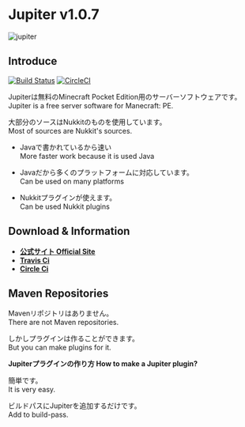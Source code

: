 # Jupiter v1.0.7
![jupiter](https://github.com/JupiterDevelopmentTeam/JupiterDevelopmentTeam/blob/master/Banner.jpg)

Introduce
-------------
[![Build Status](https://travis-ci.org/JupiterDevelopmentTeam/JupiterDevelopmentTeam.svg?branch=master)](https://travis-ci.org/JupiterDevelopmentTeam/JupiterDevelopmentTeam)
[![CircleCI](https://circleci.com/gh/JupiterDevelopmentTeam/JupiterDevelopmentTeam/tree/master.svg?style=svg)](https://circleci.com/gh/JupiterDevelopmentTeam/JupiterDevelopmentTeam/tree/master)

Jupiterは無料のMinecraft Pocket Edition用のサーバーソフトウェアです。  
Jupiter is a free server software for Manecraft: PE.  
  
大部分のソースはNukkitのものを使用しています。  
Most of sources are Nukkit's sources.  

* Javaで書かれているから速い  
More faster work because it is used Java  
  
* Javaだから多くのプラットフォームに対応しています。  
Can be used on many platforms
  
* Nukkitプラグインが使えます。  
Can be used Nukkit plugins  

 Download & Information
--------------------

* __[公式サイト Official Site](https://jupiterdevelopmentteam.github.io/)__
* __[Travis Ci](https://travis-ci.org/JupiterDevelopmentTeam/JupiterDevelopmentTeam)__
* __[Circle Ci](https://circleci.com/gh/JupiterDevelopmentTeam)__


Maven Repositories
--------------------

Mavenリポジトリはありません。  
There are not Maven repositories.  
  
しかしプラグインは作ることができます。  
But you can make plugins for it.  

__Jupiterプラグインの作り方 How to make a Jupiter plugin?__

簡単です。  
It is very easy.  
  
ビルドパスにJupiterを追加するだけです。  
Add to build-pass.  
